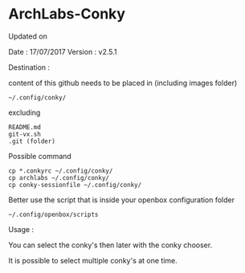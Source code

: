 # ArchLabs-Conky

Updated on 

Date    : 17/07/2017
Version : v2.5.1

Destination : 

content of this github needs to be placed in  (including images folder)

	~/.config/conky/

excluding 

	README.md
	git-vx.sh
	.git (folder)

Possible command

	cp *.conkyrc ~/.config/conky/
	cp archlabs ~/.config/conky/
	cp conky-sessionfile ~/.config/conky/


Better use the script that is inside your openbox configuration folder

	~/.config/openbox/scripts

Usage : 

You can select the conky's then later with the conky chooser.

It is possible to select multiple conky's at one time.

